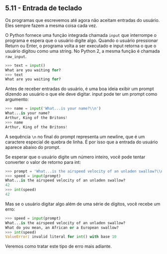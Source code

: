 ## 5.11 - Entrada de teclado

Os programas que escrevemos até agora não aceitam entradas do usuário. Eles sempre fazem a mesma coisa cada vez.

O Python fornece uma função integrada chamada `input` que interrompe o programa e espera que o usuário digite algo. Quando o usuário pressionar Return ou Enter, o programa volta a ser executado e input retorna o que o usuário digitou como uma string. No Python 2, a mesma função é chamada `raw_input`.

```python
>>> text = input()
What are you waiting for?
>>> text
What are you waiting for?
```

Antes de receber entradas do usuário, é uma boa ideia exibir um prompt dizendo ao usuário o que ele deve digitar. input pode ter um prompt como argumento:

```python
>>> name = input('What...is your name?\\n')
What...is your name?
Arthur, King of the Britons!
>>> name
Arthur, King of the Britons!
```

A sequência `\n` no final do prompt representa um newline, que é um caractere especial de quebra de linha. É por isso que a entrada do usuário aparece abaixo do prompt.

Se esperar que o usuário digite um número inteiro, você pode tentar converter o valor de retorno para int:

```python
>>> prompt = 'What...is the airspeed velocity of an unladen swallow?\\n'
>>> speed = input(prompt)
What...is the airspeed velocity of an unladen swallow?
42
>>> int(speed)
42
```

Mas se o usuário digitar algo além de uma série de dígitos, você recebe um erro:

```python
>>> speed = input(prompt)
What...is the airspeed velocity of an unladen swallow?
What do you mean, an African or a European swallow?
>>> int(speed)
ValueError: invalid literal for int() with base 10
```

Veremos como tratar este tipo de erro mais adiante.
